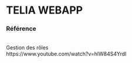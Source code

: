 # TELIA WEBAPP

<h3>Référence</h3> <br>
Gestion des rôles <br>
https://www.youtube.com/watch?v=hlW84S4YrdI
